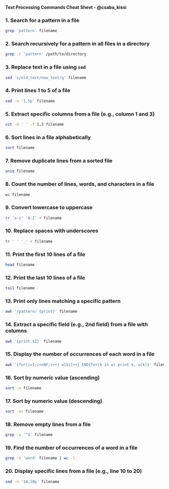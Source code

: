**Text Processing Commands Cheat Sheet - @csaba_kissi**

### 1. Search for a pattern in a file
```bash
grep 'pattern' filename
```

### 2. Search recursively for a pattern in all files in a directory
```bash
grep -r 'pattern' /path/to/directory
```

### 3. Replace text in a file using `sed`
```bash
sed 's/old_text/new_text/g' filename
```

### 4. Print lines 1 to 5 of a file
```bash
sed -n '1,5p' filename
```

### 5. Extract specific columns from a file (e.g., column 1 and 3)
```bash
cut -d ' ' -f 1,3 filename
```

### 6. Sort lines in a file alphabetically
```bash
sort filename
```

### 7. Remove duplicate lines from a sorted file
```bash
uniq filename
```

### 8. Count the number of lines, words, and characters in a file
```bash
wc filename
```

### 9. Convert lowercase to uppercase
```bash
tr 'a-z' 'A-Z' < filename
```

### 10. Replace spaces with underscores
```bash
tr ' ' '_' < filename
```

### 11. Print the first 10 lines of a file
```bash
head filename
```

### 12. Print the last 10 lines of a file
```bash
tail filename
```

### 13. Print only lines matching a specific pattern
```bash
awk '/pattern/ {print}' filename
```

### 14. Extract a specific field (e.g., 2nd field) from a file with columns
```bash
awk '{print $2}' filename
```

### 15. Display the number of occurrences of each word in a file
```bash
awk '{for(i=1;i<=NF;i++) w[$i]++} END{for(k in w) print k, w[k]}' filename
```

### 16. Sort by numeric value (ascending)
```bash
sort -n filename
```

### 17. Sort by numeric value (descending)
```bash
sort -nr filename
```

### 18. Remove empty lines from a file
```bash
grep -v '^$' filename
```

### 19. Find the number of occurrences of a word in a file
```bash
grep -o 'word' filename | wc -l
```

### 20. Display specific lines from a file (e.g., line 10 to 20)
```bash
sed -n '10,20p' filename
```